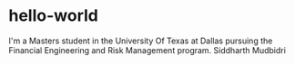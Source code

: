 # hello-world
I'm a Masters student in the University Of Texas at Dallas pursuing the Financial Engineering and Risk Management program.
Siddharth Mudbidri


